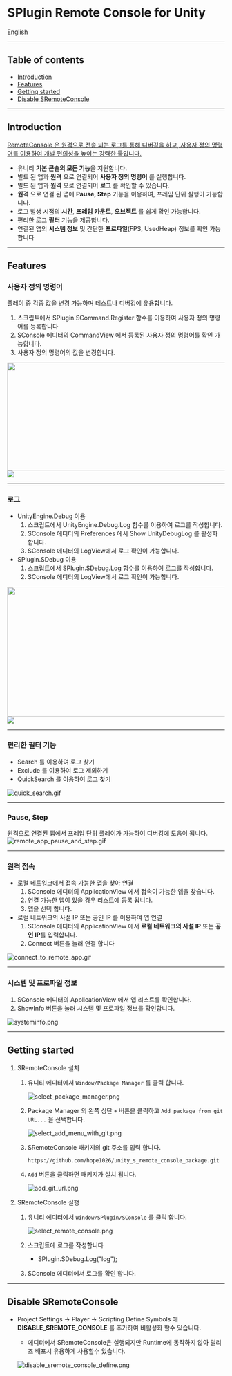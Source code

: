 # SPlugin Remote Console for Unity
[English](README_KR.md)
- - -
## Table of contents
* [Introduction](#introduction)
* [Features](#features)
* [Getting started](#getting-started)
* [Disable SRemoteConsole](#disable-sremoteconsole)

- - -
## Introduction
[RemoteConsole 은 원격으로 전송 되는 로그를 통해 디버깅을 하고, 사용자 정의 명령어를 이용하여 개발 편의성을 높이는 강력한 툴입니다.](https://www.youtube.com/watch?v=Da6OSc6FiX8)
* 유니티 **기본 콘솔의 모든 기능**을 지원합니다.
* 빌드 된 앱과 **원격** 으로 연결되어 **사용자 정의 명령어** 를 실행합니다.
* 빌드 된 앱과 **원격** 으로 연결되어 **로그** 를 확인할 수 있습니다.
* **원격** 으로 연결 된 앱에 **Pause, Step** 기능을 이용하여, 프레임 단위 실행이 가능합니다.
* 로그 발생 시점의 **시간**, **프레임 카운트**, **오브젝트** 를 쉽게 확인 가능합니다.
* 편리한 로그 **필터** 기능을 제공합니다.
* 연결된 앱의 **시스템 정보** 및 간단한 **프로파일**(FPS, UsedHeap) 정보를 확인 가능합니다

- - -
## Features
### 사용자 정의 명령어
플레이 중 각종 값을 변경 가능하며 테스트나 디버깅에 유용합니다.
1. 스크립트에서 SPlugin.SCommand.Register 함수를 이용하여 사용자 정의 명령어를 등록합니다
2. SConsole 에디터의 CommandView 에서 등록된 사용자 정의 명령어를 확인 가능합니다.
3. 사용자 정의 명령어의 값을 변경합니다.

<img src="Images%2Fregister_commands_code.png" width="600" height="250">
<img src="Images%2Fapply_commands_to_remote_app.gif">

- - - 

### 로그
* UnityEngine.Debug 이용
    1. 스크립트에서 UnityEngine.Debug.Log 함수를 이용하여 로그를 작성합니다.
    2. SConsole 에디터의 Preferences 에서 Show UnityDebugLog 를 활성화 합니다.
    3. SConsole 에디터의 LogView에서 로그 확인이 가능합니다.
* SPlugin.SDebug 이용
    1. 스크립트에서 SPlugin.SDebug.Log 함수를 이용하여 로그를 작성합니다.
    2. SConsole 에디터의 LogView에서 로그 확인이 가능합니다.

<img src="Images%2Flog_code.png" width="600" height="300">
<img src="Images%2Fshow_log_from_remote_app.gif">

- - -

### 편리한 필터 기능
* Search 를 이용하여 로그 찾기
* Exclude 를 이용하여 로그 제외하기
* QuickSearch 를 이용하여 로그 찾기

![quick_search.gif](Images%2Fquick_search.gif)

- - -

###  Pause, Step
원격으로 연결된 앱에서 프레임 단위 플레이가 가능하여 디버깅에 도움이 됩니다.
![remote_app_pause_and_step.gif](Images%2Fremote_app_pause_and_step.gif)
- - -

### 원격 접속
* 로컬 네트워크에서 접속 가능한 앱을 찾아 연결
    1. SConsole 에디터의 ApplicationView 에서 접속이 가능한 앱을 찾습니다.
    2. 연결 가능한 앱이 있을 경우 리스트에 등록 됩니다.
    3. 앱을 선택 합니다.
* 로컬 네트워크의 사설 IP 또는 공인 IP 를 이용하여 앱 연결
    1. SConsole 에디터의 ApplicationView 에서 **로컬 네트워크의 사설 IP** 또는 **공인 IP**를 입력합니다.
    2. Connect 버튼을 눌러 연결 합니다

![connect_to_remote_app.gif](Images%2Fconnect_to_remote_app.gif)
- - -

### 시스템 및 프로파일 정보
1. SConsole 에디터의 ApplicationView 에서 앱 리스트를 확인합니다.
2. ShowInfo 버튼을 눌러 시스템 및 프로파일 정보를 확인합니다.

![systeminfo.png](Images%2Fsysteminfo.png)
- - -

## Getting started
1. SRemoteConsole 설치
    1. 유니티 에디터에서 `Window/Package Manager` 를 클릭 합니다.

       ![select_package_manager.png](Images%2Finstall%2Fselect_package_manager.png)

    2. Package Manager 의 왼쪽 상단 `+` 버튼을 클릭하고 `Add package from git URL...` 을 선택합니다.

       ![select_add_menu_with_git.png](Images%2Finstall%2Fselect_add_menu_with_git.png)

    3. SRemoteConsole 패키지의 git 주소를 입력 합니다.

       `https://github.com/hope1026/unity_s_remote_console_package.git`

    4. `Add` 버튼을 클릭하면 패키지가 설치 됩니다.

       ![add_git_url.png](Images%2Finstall%2Fadd_git_url.png)

2. SRemoteConsole 실행
    1. 유니티 에디터에서 `Window/SPlugin/SConsole` 를 클릭 합니다.

       ![select_remote_console.png](Images%2Finstall%2Fselect_remote_console.png)

    2. 스크립트에 로그를 작성합니다
        - SPlugin.SDebug.Log("log");
    3. SConsole 에디터에서 로그를 확인 합니다.

- - -
## Disable SRemoteConsole
* Project Settings -> Player -> Scripting Define Symbols 에 **DISABLE_SREMOTE_CONSOLE** 를 추가하여 비활성화 할수 있습니다.
    * 에디터에서 SRemoteConsole은 실행되지만 Runtime에 동작하지 않아 릴리즈 배포시 유용하게 사용할수 있습니다.

  ![disable_sremote_console_define.png](Images%2Fdisable_sremote_console_define.png)